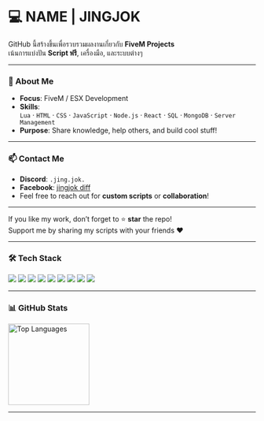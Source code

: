 # 💻 NAME | **JINGJOK**

GitHub นี้สร้างขึ้นเพื่อรวบรวมผลงานเกี่ยวกับ **FiveM Projects**  
เน้นการแบ่งปัน **Script ฟรี**, เครื่องมือ, และระบบต่างๆ


---

### 🧠 About Me
- **Focus**: FiveM / ESX Development  
- **Skills**:  
  `Lua` · `HTML` · `CSS` · `JavaScript` · `Node.js` · `React` · `SQL` · `MongoDB` · `Server Management`  
- **Purpose**: Share knowledge, help others, and build cool stuff!

---

### 📫 Contact Me
- **Discord**: `.jing.jok.`  
- **Facebook**: [jingjok diff](https://www.facebook.com/Jingjok.diff.1/)  
- Feel free to reach out for **custom scripts** or **collaboration**!

---

If you like my work, don’t forget to ⭐ **star** the repo!  
Support me by sharing my scripts with your friends ❤️

---

### 🛠️ Tech Stack
<p align="left">
  <img src="https://img.shields.io/badge/Lua-2C2D72?style=for-the-badge&logo=lua&logoColor=white" />
  <img src="https://img.shields.io/badge/HTML5-E34F26?style=for-the-badge&logo=html5&logoColor=white" />
  <img src="https://img.shields.io/badge/CSS-1572B6?style=for-the-badge&logo=css3&logoColor=white" />
  <img src="https://img.shields.io/badge/JavaScript-F7DF1E?style=for-the-badge&logo=javascript&logoColor=black" />
  <img src="https://img.shields.io/badge/Node.js-43853D?style=for-the-badge&logo=node.js&logoColor=white" />
  <img src="https://img.shields.io/badge/React-20232A?style=for-the-badge&logo=react&logoColor=61DAFB" />
  <img src="https://img.shields.io/badge/SQL-336791?style=for-the-badge&logo=postgresql&logoColor=white" />
  <img src="https://img.shields.io/badge/MongoDB-4EA94B?style=for-the-badge&logo=mongodb&logoColor=white" />
  <img src="https://img.shields.io/badge/FiveM-FF8800?style=for-the-badge&logo=rockstar-games&logoColor=white" />
</p>

---

### 📊 GitHub Stats
<p align="left">
  <img src="https://github-readme-stats.vercel.app/api/top-langs/?username=0x4A4A78&layout=compact&theme=tokyonight" alt="Top Languages" height="165" />
</p>

---
